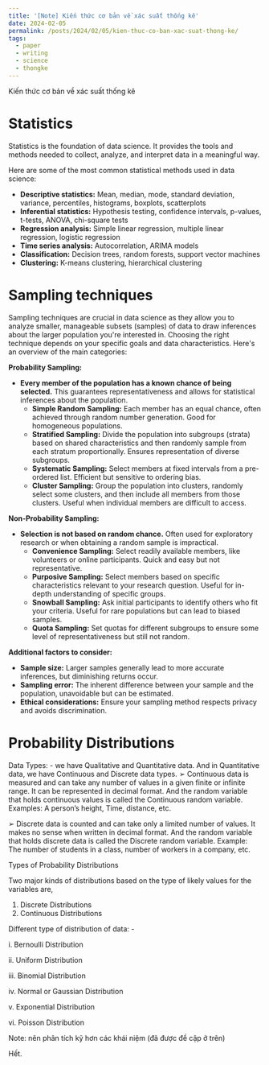 ```yaml
---
title: '[Note] Kiến thức cơ bản về xác suất thống kê'
date: 2024-02-05
permalink: /posts/2024/02/05/kien-thuc-co-ban-xac-suat-thong-ke/
tags:
  - paper
  - writing
  - science
  - thongke
---
```


Kiến thức cơ bản về xác suất thống kê

Statistics
======

Statistics is the foundation of data science. It provides the tools and methods needed to collect, analyze, and interpret data in a meaningful way. 

Here are some of the most common statistical methods used in data science:

* **Descriptive statistics:** Mean, median, mode, standard deviation, variance, percentiles, histograms, boxplots, scatterplots
* **Inferential statistics:** Hypothesis testing, confidence intervals, p-values, t-tests, ANOVA, chi-square tests
* **Regression analysis:** Simple linear regression, multiple linear regression, logistic regression
* **Time series analysis:** Autocorrelation, ARIMA models
* **Classification:** Decision trees, random forests, support vector machines
* **Clustering:** K-means clustering, hierarchical clustering


Sampling techniques
======

Sampling techniques are crucial in data science as they allow you to analyze smaller, manageable subsets (samples) of data to draw inferences about the larger population you're interested in. 
Choosing the right technique depends on your specific goals and data characteristics. Here's an overview of the main categories:

**Probability Sampling:**

* **Every member of the population has a known chance of being selected.** This guarantees representativeness and allows for statistical inferences about the population.
    * **Simple Random Sampling:** Each member has an equal chance, often achieved through random number generation. Good for homogeneous populations.
    * **Stratified Sampling:** Divide the population into subgroups (strata) based on shared characteristics and then randomly sample from each stratum proportionally. Ensures representation of diverse subgroups.
    * **Systematic Sampling:** Select members at fixed intervals from a pre-ordered list. Efficient but sensitive to ordering bias.
    * **Cluster Sampling:** Group the population into clusters, randomly select some clusters, and then include all members from those clusters. Useful when individual members are difficult to access.

**Non-Probability Sampling:**

* **Selection is not based on random chance.** Often used for exploratory research or when obtaining a random sample is impractical.
    * **Convenience Sampling:** Select readily available members, like volunteers or online participants. Quick and easy but not representative.
    * **Purposive Sampling:** Select members based on specific characteristics relevant to your research question. Useful for in-depth understanding of specific groups.
    * **Snowball Sampling:** Ask initial participants to identify others who fit your criteria. Useful for rare populations but can lead to biased samples.
    * **Quota Sampling:** Set quotas for different subgroups to ensure some level of representativeness but still not random.

**Additional factors to consider:**

* **Sample size:** Larger samples generally lead to more accurate inferences, but diminishing returns occur.
* **Sampling error:** The inherent difference between your sample and the population, unavoidable but can be estimated.
* **Ethical considerations:** Ensure your sampling method respects privacy and avoids discrimination.


Probability Distributions
======

Data Types: - we have Qualitative and Quantitative data. And in Quantitative  data, we have Continuous and Discrete data types. 
➢ Continuous data is measured and can take any number of values in a given finite or infinite range. It can be represented in decimal format. 
And the random variable that holds continuous values is called the Continuous  random variable. 
Examples: A person’s height, Time, distance, etc. 

➢ Discrete data is counted and can take only a limited number of values. It  makes no sense when written in decimal format. And the random variable  that holds discrete data is called the Discrete random variable. 
Example: The number of students in a class, number of workers in a  company, etc. 

Types of Probability Distributions 

Two major kinds of distributions based on the type of likely values for the  variables are, 
1. Discrete Distributions 
2. Continuous Distributions 

Different type of distribution of data: - 

i. Bernoulli Distribution 

ii. Uniform Distribution 

iii. Binomial Distribution 

iv. Normal or Gaussian Distribution 

v. Exponential Distribution 

vi. Poisson Distribution 


Note: nên phân tích kỹ hơn các khái niệm (đã được đề cập ở trên)


Hết.
